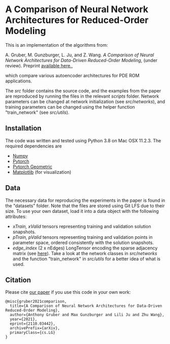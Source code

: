 # A  Comparison of Neural Network Architectures for Reduced-Order Modeling

This is an implementation of the algorithms from:

A. Gruber, M. Gunzburger, L. Ju, and Z. Wang. *A Comparison of Neural Network Architectures for Data-Driven Reduced-Order Modeling*, (under review).  Preprint [available here.](https://arxiv.org/abs/2110.03442#),

which compare various autoencoder architectures for PDE ROM applications.

The *src* folder contains the source code, and the examples from the paper are reproduced by running the files in the relevant *scripts* folder.  Network parameters can be changed at network initialization (see *src/networks*), and training parameters can be changed using the helper function "train_network" (see *src/utils*).


## Installation
The code was written and tested using Python 3.8 on Mac OSX 11.2.3.  The required dependencies are
* [Numpy](https://numpy.org/)
* [Pytorch](https://pytorch.org/)
* [Pytorch Geometric](https://pytorch-geometric.readthedocs.io/en/latest/)
* [Matplotlib](https://matplotlib.org/) (for visualization)

## Data
The necessary data for reproducing the experiments in the paper is found in the "datasets" folder.  Note that the files are stored using Git LFS due to their size.  To use your own dataset, load it into a data object with the following attributes:
- *xTrain, xValid* tensors representing training and validation solution snapshots.
- *pTrain, pValid* tensors representing training and validation points in parameter space, ordered consistently with the solution snapshots.
- *edge_index* (2 x nEdges) LongTensor encoding the sparse adjacency matrix (see [here](https://pytorch-geometric.readthedocs.io/en/latest/notes/introduction.html)).
Take a look at the network classes in *src/networks* and the function "train_network" in *src/utils* for a better idea of what is used.

## Citation
Please cite [our paper](https://arxiv.org/pdf/2110.03442.pdf) if you use this code in your own work:
```
@misc{gruber2021comparison,
  title={A Comparison of Neural Network Architectures for Data-Driven Reduced-Order Modeling},
  author={Anthony Gruber and Max Gunzburger and Lili Ju and Zhu Wang},
  year={2021},
  eprint={2110.03442},
  archivePrefix={arXiv},
  primaryClass={cs.LG}
}
